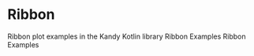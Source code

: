 # Ribbon

<web-summary>
Ribbon plot examples in the Kandy Kotlin library
</web-summary>

<card-summary>
Ribbon Examples
</card-summary>

<link-summary>
Ribbon Examples
</link-summary>

<include from="Examples.topic" element-id="list-of-ribbon-examples"></include>